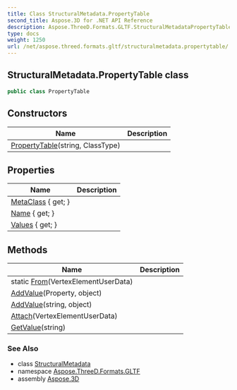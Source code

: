 ```yaml
---
title: Class StructuralMetadata.PropertyTable
second_title: Aspose.3D for .NET API Reference
description: Aspose.ThreeD.Formats.GLTF.StructuralMetadataPropertyTable class. 
type: docs
weight: 1250
url: /net/aspose.threed.formats.gltf/structuralmetadata.propertytable/
---
```

## StructuralMetadata.PropertyTable class

```csharp
public class PropertyTable
```

## Constructors

| Name | Description |
| --- | --- |
| [PropertyTable](propertytable/)(string, ClassType) |  |

## Properties

| Name | Description |
| --- | --- |
| [MetaClass](../../aspose.threed.formats.gltf/propertytable/metaclass/) { get; } |  |
| [Name](../../aspose.threed.formats.gltf/propertytable/name/) { get; } |  |
| [Values](../../aspose.threed.formats.gltf/propertytable/values/) { get; } |  |

## Methods

| Name | Description |
| --- | --- |
| static [From](../../aspose.threed.formats.gltf/propertytable/from/)(VertexElementUserData) |  |
| [AddValue](../../aspose.threed.formats.gltf/propertytable/addvalue/#addvalue)(Property, object) |  |
| [AddValue](../../aspose.threed.formats.gltf/propertytable/addvalue/#addvalue_1)(string, object) |  |
| [Attach](../../aspose.threed.formats.gltf/propertytable/attach/)(VertexElementUserData) |  |
| [GetValue](../../aspose.threed.formats.gltf/propertytable/getvalue/)(string) |  |

### See Also

* class [StructuralMetadata](../structuralmetadata/)
* namespace [Aspose.ThreeD.Formats.GLTF](../../aspose.threed.formats.gltf/)
* assembly [Aspose.3D](../../)


